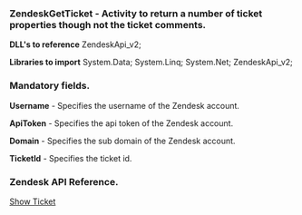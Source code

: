 ﻿
### ZendeskGetTicket - Activity to return a number of ticket properties though not the ticket comments.

**DLL's to reference**
ZendeskApi_v2;

**Libraries to import**
System.Data;
System.Linq;
System.Net;
ZendeskApi_v2;

### Mandatory fields.
**Username** - Specifies the username of the Zendesk account.

**ApiToken** - Specifies the api token of the Zendesk account.

**Domain** - Specifies the sub domain of the Zendesk account.

**TicketId** - Specifies the ticket id.

### Zendesk API Reference.

[Show Ticket](https://developer.zendesk.com/rest_api/docs/support/tickets#show-ticket)